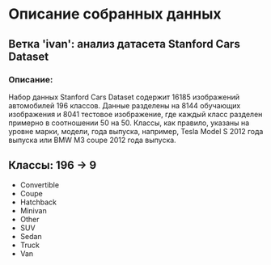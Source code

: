 # Описание собранных данных

## Ветка 'ivan': анализ датасета Stanford Cars Dataset

### Описание:
Набор данных Stanford Cars Dataset содержит 16185 изображений автомобилей 196 классов.
Данные разделены на 8144 обучающих изображения и 8041 тестовое изображение,
где каждый класс разделен примерно в соотношении 50 на 50.
Классы, как правило, указаны на уровне марки, модели, года выпуска, например,
Tesla Model S 2012 года выпуска или BMW M3 coupe 2012 года выпуска.

## Классы: 196 -> 9
- Convertible
- Coupe
- Hatchback
- Minivan
- Other
- SUV
- Sedan
- Truck
- Van
